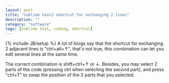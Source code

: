 ```yaml
---
layout: post
title: "sublime text2 shortcut for exchanging 2 lines"
description: ""
category: "software"
tags: [sublime text, coding, shortcut]
---
```

{% include JB/setup %}
A lot of blogs say that the shortcut for exchanging 2 adjacent lines is "ctrl+alt+↑", that's not true, this combination can let you edit several lines at the same time. 

The correct combination is shift+ctrl+↑ or ↓. Besides, you may select 2 parts of the code (pressing ctrl when selecting the second part), and press "ctrl+T" to swap the position of the 2 parts that you selected.
